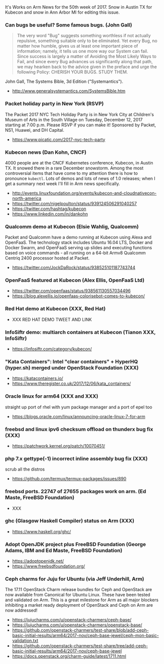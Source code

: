 It's Works on Arm News for the 50th week of 2017. Snow in 
Austin TX for Kubecon and snow in Ann Arbor MI for editing
this issue.

### Can bugs be useful? Some famous bugs. (John Gall)

> The very word "Bug" suggests something worthless if not actually
repulsive, something suitable only to be eliminated. Yet every Bug, no
matter how humble, gives us at least one important piece of
information; namely, it tells us one more way our System can fail.
Since success is largely a matter of Avoiding the Most Likely Ways to
Fail, and since every Bug advances us significantly along that path, we
may hearken back to the advice given in the preface and urge the following
Policy: CHERISH YOUR BUGS. STUDY THEM.

John Gall, The Systems Bible, 3d Edition ("Systemantics").

* http://www.generalsystemantics.com/SystemsBible.htm

### Packet holiday party in New York (RSVP)

The Packet 2017 NYC Tech Holiday Party is in New York City at Children's Museum of Arts
in the South Village on Tuesday, December 12, 2017 starting at 7:00 p.m.
Please RSVP if you can make it! Sponsored by Packet, NS1, Huawei, and DH Capital.

* https://www.picatic.com/2017-nyc-tech-party

### Kubecon news (Dan Kohn, CNCF)

4000 people are at the CNCF Kubernetes conference, Kubecon, in Austin TX. It
snowed there in a rare December snowstorm. Among the most controversial items
that have come to my attention there is how to pronounce `kubectl`. Lots of
demos and lots of news of 1.0 releases; when I get a summary next week I'll
fill in Arm news specifically.

* http://events.linuxfoundation.org/events/kubecon-and-cloudnativecon-north-america
* https://twitter.com/nigelpoulton/status/939124506291040257
* https://twitter.com/hashtag/kubecon
* https://www.linkedin.com/in/dankohn

### Qualcomm demo at Kubecon (Elsie Wahlig, Qualcomm)

Packet and Qualcomm have a demo running at Kubecon using
Alexa and OpenFaaS. The technology stack includes Ubuntu 16.04 LTS,
Docker and Docker Swarm, and OpenFaaS serving up slides and 
executing functions based on voice commands - all running on
a 64-bit Armv8 Qualcomm Centriq 2400 processor hosted at Packet.

* https://twitter.com/JockDaRock/status/938525101187743744

### OpenFaaS featured at Kubecon (Alex Ellis, OpenFaaS Ltd)

* https://twitter.com/openfaas/status/938561130557034496
* https://blog.alexellis.io/openfaas-colorisebot-comes-to-kubecon/

### Red Hat demo at Kubecon (XXX, Red Hat)

* XXX RED HAT DEMO TWEET AND LINK

### InfoSiftr demo: multiarch containers at Kubecon (Tianon XXX, InfoSiftr)

* https://infosiftr.com/category/kubecon/

### "Kata Containers": Intel "clear containers" + HyperHQ (hyper.sh) merged under OpenStack Foundation (XXX)

* https://katacontainers.io/
* https://www.theregister.co.uk/2017/12/06/kata_containers/

### Oracle linux for arm64 (XXX and XXX)

straight up port of rhel with yum package manager and a port of epel too

* https://blogs.oracle.com/linux/announcing-oracle-linux-7-for-arm

### freebsd and linux ipv6 checksum offload on thunderx bug fix (XXX)

* https://patchwork.kernel.org/patch/10070451/

### php 7.x gettype(-1) incorrect inline assembly bug fix (XXX)

scrub all the distros

* https://github.com/termux/termux-packages/issues/890

### freebsd ports. 22747 of 27655 packages work on arm. (Ed Maste, FreeBSD Foundation)

* XXX

### ghc (Glasgow Haskell Compiler) status on Arm (XXX)

* https://www.haskell.org/ghc/

### Adopt OpenJDK project plus FreeBSD Foundation (George Adams, IBM and Ed Maste, FreeBSD Foundation)

* https://adoptopenjdk.net/
* https://www.freebsdfoundation.org/

### Ceph charms for Juju for Ubuntu (via Jeff Underhill, Arm)

The 17.11 OpenStack Charm release bundles for Ceph and OpenStack are now available from Canonical for Ubuntu Linux. These have been tested and validated on Arm. This is a great milestone for Arm as all major blockers inhibiting a market ready deployment of OpenStack and Ceph on Arm are now addressed!

* https://jujucharms.com/u/openstack-charmers/ceph-base/
* https://jujucharms.com/u/openstack-charmers/openstack-base/
* https://github.com/openstack-charmers/test-share/blob/add-ceph-basic-initial-results/arm64/2017-nov/ceph-base-jewel/ceph-mon-basic-validation.txt
* https://github.com/openstack-charmers/test-share/tree/add-ceph-basic-initial-results/arm64/2017-nov/ceph-base-jewel
* https://docs.openstack.org/charm-guide/latest/1711.html 


